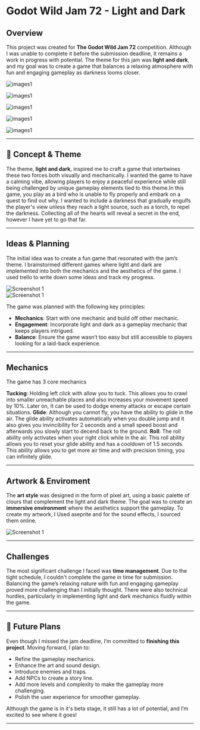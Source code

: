 # Godot Wild Jam 72 - Light and Dark

## Overview

This project was created for **The Godot Wild Jam 72** competition. Although I was unable to complete it before the submission deadline, it remains a work in progress with potential. The theme for this jam was **light and dark**, and my goal was to create a game that balances a relaxing atmosphere with fun and engaging gameplay as darkness looms closer.


![images1](Assets/Images/t1.png)

![images1](Assets/Images/t2.png)

![images1](Assets/Images/t3.png)

![images1](Assets/Images/t4.png)

![images1](Assets/Images/t5.png)

---

## 🎨 Concept & Theme

The theme, **light and dark**, inspired me to craft a game that intertwines these two forces both visually and mechanically. I wanted the game to have a calming vibe, allowing players to enjoy a peaceful experience while still being challenged by unique gameplay elements tied to this theme.In this game, you play as a bird who is unable to fly properly and embark on a quest to find out why. I wanted to include a darkness that gradually engulfs the player's view unless they reach a light source, such as a torch, to repel the darkness. Collecting all of the hearts will reveal a secret in the end, however I have yet to go that far.

---

## Ideas & Planning

The initial idea was to create a fun game that resonated with the jam’s theme. I brainstormed different games where light and dark are implemented into both the mechanics and the aesthetics of the game. I used trello to write down some ideas and track my progress.

![Screenshot 1](Assets/Images/planning.png)  
![Screenshot 1](Assets/Images/godot1.png)

The game was planned with the following key principles:

- **Mechanics**: Start with one mechanic and build off other mechanic.
- **Engagement**: Incorporate light and dark as a gameplay mechanic that keeps players intrigued.
- **Balance**: Ensure the game wasn’t too easy but still accessible to players looking for a laid-back experience.

---

## Mechanics

The game has 3 core mechanics

**Tucking**: Holding left click with allow you to tuck. This allows you to crawl into smaller unreachable places and also increases your movement speed by 10%. Later on, It can be used to dodge enemy attacks or escape certain situations.
**Glide**: Although you cannot fly, you have the ability to glide in the air. The glide ability activates automatically when you double jump and it also gives you invincibility for 2 seconds and a small speed boost and afterwards you slowly start to decend back to the ground.
**Roll**: The roll ability only activates when your right click while in the air. This roll ability allows you to reset your glide ability and has a cooldown of 1.5 seconds. This ability allows you to get more air time and with precision timing, you can infinitely glide.


---

## Artwork & Enviroment


The **art style** was designed in the form of pixel art, using a basic palette of clours that complement the light and dark theme. The goal was to create an **immersive environment** where the aesthetics support the gameplay. To create my artwork, I Used aseprite and for  the sound effects, I sourced them online.

![Screenshot 1](Assets/Images/artwork.png)

---

## Challenges

The most significant challenge I faced was **time management**. Due to the tight schedule, I couldn't complete the game in time for submission. Balancing the game’s relaxing nature with fun and engaging gameplay proved more challenging than I initially thought. There were also technical hurdles, particularly in implementing light and dark mechanics fluidly within the game.

---

## 🚀 Future Plans

Even though I missed the jam deadline, I’m committed to **finishing this project**. Moving forward, I plan to:

- Refine the gameplay mechanics.
- Enhance the art and sound design.
- Introduce enemies and traps.
- Add NPCs to create a story line.
- Add more levels and complexity to make the gameplay more challenging.
- Polish the user experience for smoother gameplay.

Although the game is in it's beta stage, it still has a lot of potential, and I’m excited to see where it goes!

---
